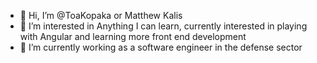 - 👋 Hi, I’m @ToaKopaka or Matthew Kalis
- 👀 I’m interested in Anything I can learn, currently interested in playing with Angular and learning more front end development 
- 🌱 I’m currently working as a software engineer in the defense sector 


